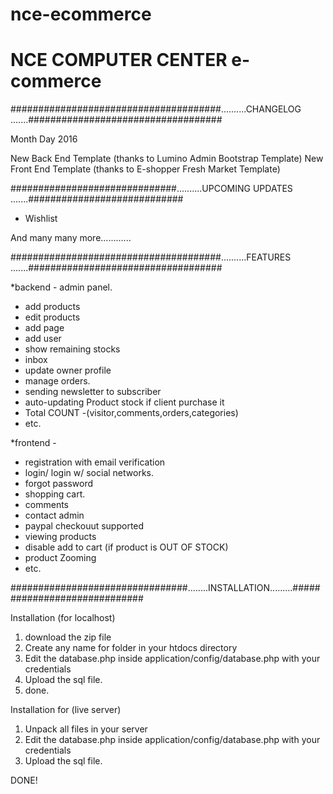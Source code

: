 # nce-ecommerce

# NCE COMPUTER CENTER e-commerce


######################################..........CHANGELOG .......###################################


Month Day 2016


New Back End Template (thanks to Lumino Admin Bootstrap Template)
New Front End Template (thanks to E-shopper Fresh Market Template)


##############################..........UPCOMING UPDATES .......############################

* Wishlist

And many many more............


######################################..........FEATURES .......###################################


 *backend - admin panel.
  - add products
  - edit products
  - add page
  - add user
  - show remaining stocks
  - inbox
  - update owner profile
  - manage orders.
  - sending newsletter to subscriber
  - auto-updating Product stock if client purchase it
  - Total COUNT -(visitor,comments,orders,categories)
  - etc.
  
 *frontend - 
  - registration with email verification
  - login/ login w/ social networks.
  - forgot password
  - shopping cart.
  - comments
  - contact admin
  - paypal checkouut supported
  - viewing products
  - disable add to cart (if product is OUT OF STOCK)
  - product Zooming
  - etc.


################################........INSTALLATION.........#############################


Installation (for localhost)

1. download the zip file
2. Create any name for folder in your htdocs directory
3. Edit the database.php inside application/config/database.php with your credentials
4. Upload the sql file.
5. done. 


Installation for (live server)

1. Unpack all files in your server
2. Edit the database.php inside application/config/database.php with your credentials
3. Upload the sql file.

DONE!

